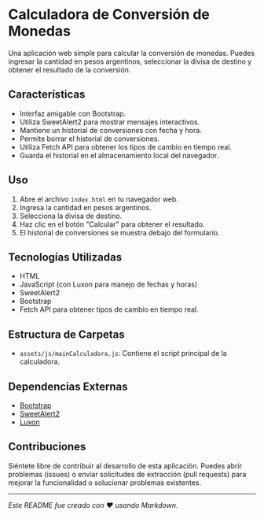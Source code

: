# Calculadora de Conversión de Monedas

Una aplicación web simple para calcular la conversión de monedas. Puedes ingresar la cantidad en pesos argentinos, seleccionar la divisa de destino y obtener el resultado de la conversión.

## Características

- Interfaz amigable con Bootstrap.
- Utiliza SweetAlert2 para mostrar mensajes interactivos.
- Mantiene un historial de conversiones con fecha y hora.
- Permite borrar el historial de conversiones.
- Utiliza Fetch API para obtener los tipos de cambio en tiempo real.
- Guarda el historial en el almacenamiento local del navegador.

## Uso

1. Abre el archivo `index.html` en tu navegador web.
2. Ingresa la cantidad en pesos argentinos.
3. Selecciona la divisa de destino.
4. Haz clic en el botón "Calcular" para obtener el resultado.
5. El historial de conversiones se muestra debajo del formulario.

## Tecnologías Utilizadas

- HTML
- JavaScript (con Luxon para manejo de fechas y horas)
- SweetAlert2
- Bootstrap
- Fetch API para obtener tipos de cambio en tiempo real.

## Estructura de Carpetas

- `assets/js/mainCalculadora.js`: Contiene el script principal de la calculadora.

## Dependencias Externas

- [Bootstrap](https://getbootstrap.com/)
- [SweetAlert2](https://sweetalert2.github.io/)
- [Luxon](https://moment.github.io/luxon/)

## Contribuciones

Siéntete libre de contribuir al desarrollo de esta aplicación. Puedes abrir problemas (issues) o enviar solicitudes de extracción (pull requests) para mejorar la funcionalidad o solucionar problemas existentes.


---
*Este README fue creado con ❤️ usando Markdown.*
